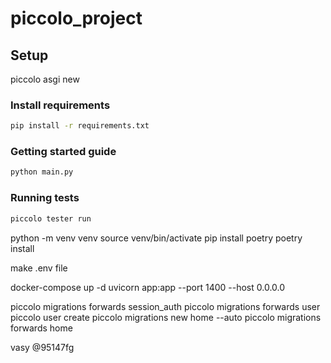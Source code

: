 # piccolo_project

## Setup

piccolo asgi new

### Install requirements

```bash
pip install -r requirements.txt
```

### Getting started guide

```bash
python main.py
```

### Running tests

```bash
piccolo tester run
```


python -m venv venv
source venv/bin/activate
pip install poetry
poetry install

make .env file


docker-compose up -d
uvicorn app:app --port 1400 --host 0.0.0.0

piccolo migrations forwards session_auth
piccolo migrations forwards user
piccolo user create
piccolo migrations new home --auto
piccolo migrations forwards home

vasy
@95147fg